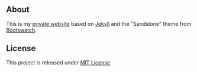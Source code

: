 ## About
This is my [private website](https://alexwinter.me) based on [Jekyll](https://github.com/jekyll/jekyll) and the "Sandstone" theme from [Bootswatch](https://github.com/thomaspark/bootswatch).

## License
This project is released under [MIT License](license.txt).